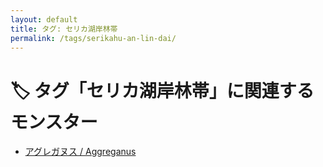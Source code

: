 ```yaml
---
layout: default
title: タグ: セリカ湖岸林帯
permalink: /tags/serikahu-an-lin-dai/
---
```

# 🏷️ タグ「セリカ湖岸林帯」に関連するモンスター

- [アグレガヌス / Aggreganus](/monsterdex/monster/Aggreganus.html)